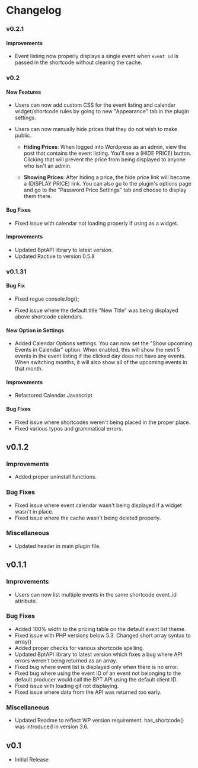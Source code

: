# Changelog

### v0.2.1

#### Improvements
* Event listing now properly displays a single event when `event_id`
is passed in the shortcode without clearing the cache.

### v0.2

#### New Features
* Users can now add custom CSS for the event listing and calendar 
widget/shortcode rules by going to new "Appearance" tab in the
plugin settings.

* Users can now manually hide prices that they do not wish to make
public.
    * **Hiding Prices**: When logged into Wordpress as an admin,
    view the post that contains the event listing. You'll see a
    (HIDE PRICE) button.
    Clicking that will prevent the price from being displayed to
    anyone who isn't an admin. 

    * **Showing Prices**: After hiding a price, the hide price link
    will become a (DISPLAY PRICE) link.
    You can also go to the plugin's options page and go to the 
    "Password Price Settings" tab and choose to display them
    there.

#### Bug Fixes
* Fixed issue with calendar not loading properly if using as a widget.

#### Improvements
* Updated BptAPI library to latest version.
* Updated Ractive to version 0.5.8

### v0.1.31

#### Bug Fix
* Fixed rogue console.log();

* Fixed issue where the default title "New Title" was being displayed 
above shortcode calendars.

#### New Option in Settings
* Added Calendar Options settings. You can now set the "Show upcoming
Events in Calendar" option. When enabled, this will show the next 5 
events in the event listing if the clicked day does not have any events.
When switching months, it will also show all of the upcoming events in 
that month.

#### Improvements
* Refactored Calendar Javascript

#### Bug Fixes
* Fixed issue where shortcodes weren't being placed in the proper place.
* Fixed various typos and grammatical errors.

## v0.1.2

### Improvements
* Added proper uninstall functions.

### Bug Fixes
* Fixed issue where event calendar wasn't being displayed if a widget
wasn't in place.
* Fixed issue where the cache wasn't being deleted properly. 

### Miscellaneous
* Updated header in main plugin file.

## v0.1.1
### Improvements
* Users can now list multiple events in the same shortcode event_id
attribute.

### Bug Fixes
* Added 100% width to the pricing table on the default event list theme.
* Fixed issue with PHP versions below 5.3. Changed short array syntax
to array()
* Added proper checks for various shortcode spelling.
* Updated BptAPI library to latest version which fixes a bug where
API errors weren't being returned as an array.
* Fixed bug where event list is displayed only when there is no error.
* Fixed bug where using the event ID of an event not belonging to the
default producer would call the BPT API using the default client ID.
* Fixed issue with loading gif not displaying.
* Fixed issue where data from the API was returned too early.

### Miscellaneous 
* Updated Readme to reflect WP version requirement. has_shortcode()
was introduced in version 3.6.

## v0.1

* Initial Release